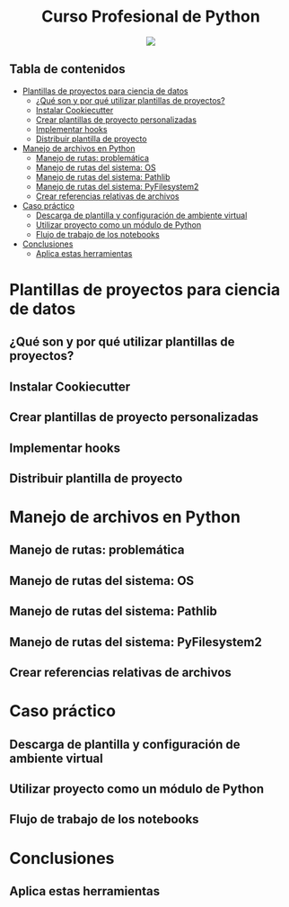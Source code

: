 <div align="center">
    <h1>Curso Profesional de Python</h1>
    <img src="https://imgur.com/ZFkZ0uX.png" width="">
</div>

## Tabla de contenidos

- [Plantillas de proyectos para ciencia de datos](#plantillas-de-proyectos-para-ciencia-de-datos)
  - [¿Qué son y por qué utilizar plantillas de proyectos?](#qué-son-y-por-qué-utilizar-plantillas-de-proyectos)
  - [Instalar Cookiecutter](#instalar-cookiecutter)
  - [Crear plantillas de proyecto personalizadas](#crear-plantillas-de-proyecto-personalizadas)
  - [Implementar hooks](#implementar-hooks)
  - [Distribuir plantilla de proyecto](#distribuir-plantilla-de-proyecto)
- [Manejo de archivos en Python](#manejo-de-archivos-en-python)
  - [Manejo de rutas: problemática](#manejo-de-rutas-problemática)
  - [Manejo de rutas del sistema: OS](#manejo-de-rutas-del-sistema-os)
  - [Manejo de rutas del sistema: Pathlib](#manejo-de-rutas-del-sistema-pathlib)
  - [Manejo de rutas del sistema: PyFilesystem2](#manejo-de-rutas-del-sistema-pyfilesystem2)
  - [Crear referencias relativas de archivos](#crear-referencias-relativas-de-archivos)
- [Caso práctico](#caso-práctico)
  - [Descarga de plantilla y configuración de ambiente virtual](#descarga-de-plantilla-y-configuración-de-ambiente-virtual)
  - [Utilizar proyecto como un módulo de Python](#utilizar-proyecto-como-un-módulo-de-python)
  - [Flujo de trabajo de los notebooks](#flujo-de-trabajo-de-los-notebooks)
- [Conclusiones](#conclusiones)
  - [Aplica estas herramientas](#aplica-estas-herramientas)

# Plantillas de proyectos para ciencia de datos

## ¿Qué son y por qué utilizar plantillas de proyectos?

## Instalar Cookiecutter

## Crear plantillas de proyecto personalizadas

## Implementar hooks

## Distribuir plantilla de proyecto

# Manejo de archivos en Python

## Manejo de rutas: problemática

## Manejo de rutas del sistema: OS

## Manejo de rutas del sistema: Pathlib

## Manejo de rutas del sistema: PyFilesystem2

## Crear referencias relativas de archivos

# Caso práctico

## Descarga de plantilla y configuración de ambiente virtual

## Utilizar proyecto como un módulo de Python

## Flujo de trabajo de los notebooks

# Conclusiones

## Aplica estas herramientas
